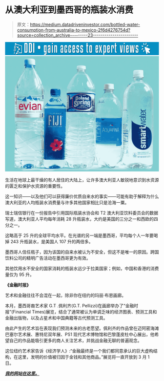 # 从澳大利亚到墨西哥的瓶装水消费

> 原文：<https://medium.datadriveninvestor.com/bottled-water-consumption-from-australia-to-mexico-2f6d4276754d?source=collection_archive---------23----------------------->

[![](img/87b8630b967bc4bff1cf2b363871968f.png)](http://www.track.datadriveninvestor.com/1B9E)![](img/25fdda8cc3d0c73a0d9428a14b2b0dcd.png)

生活在地球上最干燥的有人居住的大陆上，让许多澳大利亚人敏锐地意识到水资源的匮乏和保护水资源的重要性。

这一知识——以及他们可以获得廉价优质自来水的事实——可能有助于解释为什么澳大利亚的人均瓶装水消费量与许多其他国家相比只是沧海一粟。

瑞士瑞信银行在一份报告中引用国际瓶装水协会和 T2 澳大利亚饮料委员会的数据写道，澳大利亚人平均每年消耗 28 升瓶装水，大约是美国的三分之一和西欧的四分之一。

这略高于 25 升的全球平均水平。在光谱的另一端是墨西哥，平均每个人一年要喝掉 243 升瓶装水，是美国人 107 升的两倍多。

墨西哥人信任瓶子，因为该国的自来水被认为不安全，但这不是唯一的原因。跨国饮料公司的精明广告活动在墨西哥更为有效。

其他饮用水不安全的国家消耗的瓶装水远少于拉美国家；例如，中国和香港的消费量仅为 95 升。

**《金融时报》**

艺术和金融往往不会混在一起，除非你在纽约的玛丽·布恩画廊。

本月，墨西哥裔艺术家 G.T .佩利齐(G.T. Pellizzi)在画廊举办了“金融时报”(Financial Times)展览，结合了通常被认为单调乏味的经济图表、预测工具和金融出版物，以及占星术和中国典籍等古代预测工具。

由此产生的艺术旨在表现我们预测未来的古老愿望。佩利齐的作品曾在迈阿密海滩巴塞尔艺术展、惠特尼双年展、PS1 现代艺术博物馆和巴黎蓬皮杜中心展出，他希望自己的作品能吸引更多的商人关注艺术，并挑战金融无聊的普遍观念。

这位纽约艺术家告诉《经济学人》:“金融最终是一个我们都同意承认的巨大虚构结构，在这里，发明的价值被归因于金钱和其他商品。”展览将一直开放到 3 月 1 日。

[***我的网站在这里。***](https://www.jenserikgould.com/)